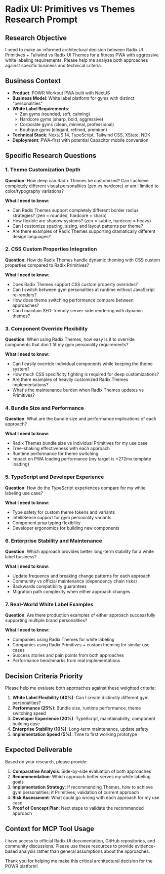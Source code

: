 # Radix UI: Primitives vs Themes Research Prompt

## Research Objective
I need to make an informed architectural decision between Radix UI Primitives + Tailwind vs Radix UI Themes for a fitness PWA with aggressive white labeling requirements. Please help me analyze both approaches against specific business and technical criteria.

## Business Context
- **Product**: POWR Workout PWA built with NextJS
- **Business Model**: White label platform for gyms with distinct "personalities"
- **White Label Requirements**: 
  - Zen gyms (rounded, soft, calming)
  - Hardcore gyms (sharp, bold, aggressive) 
  - Corporate gyms (clean, minimal, professional)
  - Boutique gyms (elegant, refined, premium)
- **Technical Stack**: NextJS 14, TypeScript, Tailwind CSS, XState, NDK
- **Deployment**: PWA-first with potential Capacitor mobile conversion

## Specific Research Questions

### 1. Theme Customization Depth
**Question**: How deep can Radix Themes be customized? Can I achieve completely different visual personalities (zen vs hardcore) or am I limited to color/typography variations?

**What I need to know**:
- Can Radix Themes support completely different border radius strategies? (zen = rounded, hardcore = sharp)
- How flexible are shadow systems? (zen = subtle, hardcore = heavy)
- Can I customize spacing, sizing, and layout patterns per theme?
- Are there examples of Radix Themes supporting dramatically different design languages?

### 2. CSS Custom Properties Integration
**Question**: How do Radix Themes handle dynamic theming with CSS custom properties compared to Radix Primitives?

**What I need to know**:
- Does Radix Themes support CSS custom property overrides?
- Can I switch between gym personalities at runtime without JavaScript re-renders?
- How does theme switching performance compare between approaches?
- Can I maintain SEO-friendly server-side rendering with dynamic themes?

### 3. Component Override Flexibility
**Question**: When using Radix Themes, how easy is it to override components that don't fit my gym personality requirements?

**What I need to know**:
- Can I easily override individual components while keeping the theme system?
- How much CSS specificity fighting is required for deep customizations?
- Are there examples of heavily customized Radix Themes implementations?
- What's the maintenance burden when Radix Themes updates vs Primitives?

### 4. Bundle Size and Performance
**Question**: What are the bundle size and performance implications of each approach?

**What I need to know**:
- Radix Themes bundle size vs individual Primitives for my use case
- Tree-shaking effectiveness with each approach
- Runtime performance for theme switching
- Impact on PWA loading performance (my target is <272ms template loading)

### 5. TypeScript and Developer Experience
**Question**: How do the TypeScript experiences compare for my white labeling use case?

**What I need to know**:
- Type safety for custom theme tokens and variants
- IntelliSense support for gym personality variants
- Component prop typing flexibility
- Developer ergonomics for building new components

### 6. Enterprise Stability and Maintenance
**Question**: Which approach provides better long-term stability for a white label business?

**What I need to know**:
- Update frequency and breaking change patterns for each approach
- Community vs official maintenance (dependency chain risks)
- Backwards compatibility guarantees
- Migration path complexity when either approach changes

### 7. Real-World White Label Examples
**Question**: Are there production examples of either approach successfully supporting multiple brand personalities?

**What I need to know**:
- Companies using Radix Themes for white labeling
- Companies using Radix Primitives + custom theming for similar use cases
- Success stories and pain points from both approaches
- Performance benchmarks from real implementations

## Decision Criteria Priority
Please help me evaluate both approaches against these weighted criteria:

1. **White Label Flexibility (40%)**: Can I create distinctly different gym personalities?
2. **Performance (25%)**: Bundle size, runtime performance, theme switching speed
3. **Developer Experience (20%)**: TypeScript, maintainability, component building ease
4. **Enterprise Stability (10%)**: Long-term maintenance, update safety
5. **Implementation Speed (5%)**: Time to first working prototype

## Expected Deliverable
Based on your research, please provide:

1. **Comparative Analysis**: Side-by-side evaluation of both approaches
2. **Recommendation**: Which approach better serves my white labeling goals
3. **Implementation Strategy**: If recommending Themes, how to achieve gym personalities; if Primitives, validation of current approach
4. **Risk Assessment**: What could go wrong with each approach for my use case
5. **Proof of Concept Plan**: Next steps to validate the recommended approach

## Context for MCP Tool Usage
I have access to official Radix UI documentation, GitHub repositories, and community discussions. Please use these resources to provide evidence-based analysis rather than general assumptions about the approaches.

Thank you for helping me make this critical architectural decision for the POWR platform!